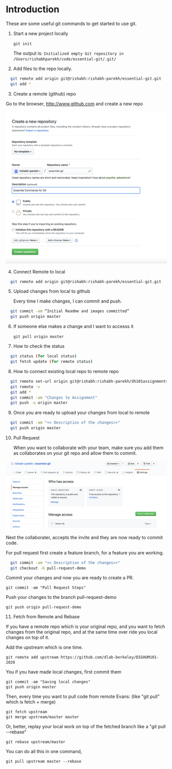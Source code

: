 # Introduction
These are some useful git commands to get started to use git. 


1. Start a new project locally

    `git init`

    The output is: `Initialized empty Git repository in /Users/rishabhparekh/code/essential-git/.git/`

2. Add files to the repo locally. 

```bash
  git remote add origin git@rishabh:rishabh-parekh/essential-git.git
  git add *
```

3. Create a remote (github) repo

  Go to the browser, http://www.github.com and create a new repo

  ![Git Create Repo ](./images/new-repo.png "Create Repo")

4. Connect Remote to local

```bash
  git remote add origin git@rishabh:rishabh-parekh/essential-git.git
```

5. Upload changes from local to github

    Every time I make changes, I can commit and push. 

```bash
  git commit -am “Initial Readme and images committed”
  git push origin master
```

6. If someone else makes a change and I want to accesss it

      `git pull origin master`

7. How to check the status

```bash
  git status (for local status)
  git fetch update (for remote status)
```


8. How to connect existing local repo to remote repo

```bash
  git remote set-url origin git@rishabh:rishabh-parekh/dh101assignments.git 
  git remote -v 
  git add *
  git commit -am "Changes to Assignment"
  git push -u origin master
```

9. Once you are ready to upload your changes from local to remote

```bash
  git commit -am "<< Description of the changes>>"
  git push origin master
```

10. Pull Request

    When you want to collaborate with your team, make sure you add them as collaborates on your git repo and allow them to commit. 

  ![Git Add Collaboraters ](./images/add-collaborator.png "Git Add Collaboraters")

  Next the collaborater, accepts the invite and they are now ready to commit code. 
  
  
  For pull request first create a feature branch, for a feature you are working. 


```bash
  git commit -am "<< Description of the changes>>"
  git checkout -b pull-request-demo
```

  Commit your changes and now you are ready to create a PR. 

    git commit -am "Pull Request Steps"
  
  Push your changes to the branch pull-request-demo

    git push origin pull-request-demo


11. Fetch from Remote and Rebase

  If you have a remote repo which is your original repo, and you want to fetch changes from the original repo, and at the same time over ride you local changes on top of it. 

  Add the upstream which is one time. 

    git remote add upstream https://github.com/dlab-berkeley/DIGHUM101-2020

  You if you have made local changes, first commit them

    git commit -am "Saving local changes"
    git push origin master

  Then, every time you want to pull code from remote Evans: (like "git pull" which is fetch + merge)

    git fetch upstream
    git merge upstream/master master

  Or, better, replay your local work on top of the fetched branch
  like a "git pull --rebase"

    git rebase upstream/master

  You can do all this in one command, 

    git pull upstream master --rebase
